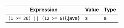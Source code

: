 | Expression                        | Value | Type |
| --------------------------------- | ----- | ---- |
| `(1 >= 26) \|\| (12 >= 6)`{.java} | s     | a    |
